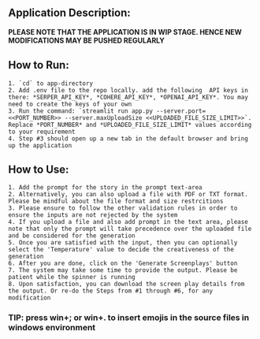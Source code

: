 ## Application Description:
**PLEASE NOTE THAT THE APPLICATION IS IN WIP STAGE. HENCE NEW MODIFICATIONS MAY BE PUSHED REGULARLY**




## How to Run:
    1. `cd` to app-directory
    2. Add .env file to the repo locally. add the following  API keys in there: *SERPER_API_KEY*, *COHERE_API_KEY*, *OPENAI_API_KEY*. You may need to create the keys of your own
    3. Run the command: `streamlit run app.py --server.port=<<PORT_NUMBER>> --server.maxUploadSize <<UPLOADED_FILE_SIZE_LIMIT>>`. Replace *PORT_NUMBER* and *UPLOADED_FILE_SIZE_LIMIT* values according to your requirement
    4. Step #3 should open up a new tab in the default browser and bring up the application

## How to Use:
    1. Add the prompt for the story in the prompt text-area
    2. Alternatively, you can also upload a file with PDF or TXT format. Please be mindful about the file format and size restrcitions
    3. Please ensure to follow the other validation rules in order to ensure the inputs are not rejected by the system
    4. If you upload a file and also add prompt in the text area, please note that only the prompt will take precedence over the uploaded file and be considered for the generation
    5. Once you are satisfied with the input, then you can optionally select the 'Temperature' value to decide the creativeness of the generation
    6. After you are done, click on the 'Generate Screenplays' button
    7. The system may take some time to provide the output. Please be patient while the spinner is running
    8. Upon satisfaction, you can download the screen play details from the output. Or re-do the Steps from #1 through #6, for any modification

### TIP: press win+; or win+. to insert emojis in the source files in windows environment
